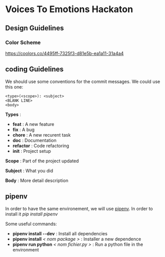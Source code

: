 # Voices To Emotions Hackaton

## Design Guidelines

### Color Scheme

https://coolors.co/4495ff-7325f3-d81e5b-ea1a11-31a4a4

## coding Guidelines

We should use some conventions for the commit messages. We could use this one:

```
<type>(<scope>): <subject>
<BLANK LINE>
<body>
```

**Types** :

- **feat** : A new feature
- **fix** : A bug
- **chore** : A new recurent task
- **doc** : Documentation
- **refactor** : Code refactoring
- **init** : Project setup

**Scope** : Part of the project updated

**Subject** : What you did

**Body** : More detail description

## pipenv

In order to have the same environement, we will use [pipenv](https://github.com/pypa/pipenv). In order to install it _pip install pipenv_

Some useful commands:

- **pipenv install --dev** : Install all dependencies
- **pipenv install** _< nom package >_ : Installer a new dependence
- **pipenv run python** _< nom fichier.py >_ : Run a python file in the environment
